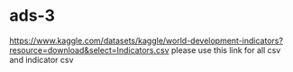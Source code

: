 # ads-3

https://www.kaggle.com/datasets/kaggle/world-development-indicators?resource=download&select=Indicators.csv
please use this link for all csv and indicator csv
